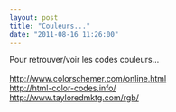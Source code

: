 ```yaml
---
layout: post
title: "Couleurs..."
date: "2011-08-16 11:26:00"
---
```

Pour retrouver/voir les codes couleurs...<br /><br /><a href="http://www.colorschemer.com/online.html">http://www.colorschemer.com/online.html</a><br /><a href="http://html-color-codes.info/">http://html-color-codes.info/</a><br /><a href="http://www.tayloredmktg.com/rgb/">http://www.tayloredmktg.com/rgb/</a>
